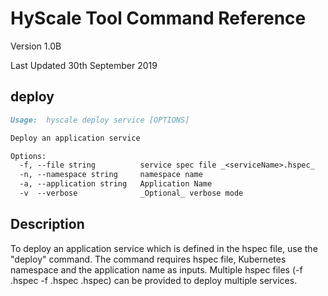 # HyScale Tool Command Reference

Version 1.0B

Last Updated 30th September 2019



## deploy

```markdown
Usage:  hyscale deploy service [OPTIONS] 

Deploy an application service

Options:
  -f, --file string          service spec file _<serviceName>.hspec_
  -n, --namespace string     namespace name
  -a, --application string   Application Name
  -v  --verbose              _Optional_ verbose mode
```

## Description

To deploy an application service which is defined in the hspec file, use the "deploy" command. The command requires hspec file, Kubernetes namespace and the application name as  inputs.  Multiple hspec files (-f <serviceName1>.hspec -f <serviceName2>.hspec <serviceNameN>.hspec) can be provided to deploy multiple services.
